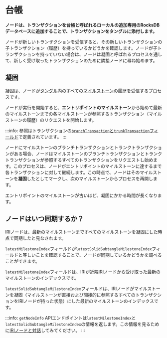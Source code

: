 # 台帳
<!-- # The ledger -->

**ノードは、トランザクションを台帳と呼ばれるローカルの追加専用のRocksDBデータベースに追加することで、トランザクションをタングルに添付します。**
<!-- **Nodes attach transactions to the Tangle by appending them to their local append-only RocksDB database called the ledger.** -->

ノードが新しいトランザクションを受信すると、その新しいトランザクションの子トランザクション（履歴）を持っているかどうかを確認します。ノードが子トランザクションを持っていない場合は、ノードは凝固と呼ばれるプロセスを通して、新しく受け取ったトランザクションのために隣接ノードに尋ね始めます。
<!-- When a node receives a new transaction, it checks that it has the history its children. If the node is missing any transactions, it starts to ask its neighbors for them in a process called solidification. -->

## 凝固
<!-- ## Solidification -->

凝固は、ノードが[タングル](root://iota-basics/0.1/concepts/the-tangle.md#milestones)内のすべての[マイルストーン](root://iota-basics/0.1/concepts/the-tangle.md)の履歴を受信するプロセスです。
<!-- Solidification is the process by which a node receives the history of all [milestones](root://iota-basics/0.1/concepts/the-tangle.md#milestones) in the [Tangle](root://iota-basics/0.1/concepts/the-tangle.md). -->

ノードが実行を開始すると、**エントリポイントのマイルストーン**から始めて最新のマイルストーンまでの各マイルストーンが参照するトランザクション（マイルストーンの履歴）のリクエストを開始します。
<!-- When a node starts running, it starts to request the transactions that each milestone references (its history), starting from an **entry point milestone** and ending at the latest one. -->

:::info:
参照はトランザクションの[`branchTransaction`と`trunkTransaction`フィールド](root://iota-basics/0.1/references/structure-of-a-transaction.md)で定義されています。
:::
<!-- :::info: -->
<!-- References are defined in a transaction's [`branchTransaction` and `trunkTransaction` fields](root://iota-basics/0.1/references/structure-of-a-transaction.md). -->
<!-- ::: -->

ノードにマイルストーンのブランチトランザクションとトランクトランザクションがある場合、ノードはマイルストーンのブランチトランザクションとトランクトランザクションが参照するすべてのトランザクションをリクエストし始めます。このプロセスは、ノードがエントリポイントのマイルストーンに達するまで各トランザクションに対して継続します。この時点で、ノードはそのマイルストーンを**凝固**したとしてマークし、次のマイルストーンからプロセスを再開します。
<!-- When a node has the milestone's branch and trunk, it starts to request all the transactions that those transactions reference. This process continues for each transaction until the node reaches the entry point milestone. At this point, the node marks that milestone as **solid**, and starts the process again from the next one. -->

エントリポイントのマイルストーンが古いほど、凝固にかかる時間が長くなります。
<!-- The older the entry point milestone, the longer solidification takes. -->

## ノードはいつ同期するか？
<!-- ## When is a node synchronized? -->

IRIノードは、最新のマイルストーンまですべてのマイルストーンを凝固にした時点で同期したと見なされます。
<!-- An IRI node is considered synchronized when it has solidified all the milestones up to the latest one. -->

`latestMilestoneIndex`フィールドが`latestSolidSubtangleMilestoneIndex`フィールドと等しいことを確認することで、ノードが同期しているかどうかを調べることができます。
<!-- You can find out if a node is synchronzed by checking that its `latestMilestoneIndex` field is equal to the `latestSolidSubtangleMilestoneIndex` field. -->

`latestMilestoneIndex`フィールドは、IRIが近隣IRIノードから受け取った最新のマイルストーンのインデックスです。
<!-- The `latestMilestoneIndex` field is the index of the latest milestone that the IRI has received from its neighbors. -->

`latestSolidSubtangleMilestoneIndex`フィールドは、IRIノードがマイルストーンを凝固（マイルストーンが直接および間接的に参照するすべてのトランザクションをIRIノードが持った状態）にした最新のマイルストーンのインデックスです。
<!-- The `latestSolidSubtangleMilestoneIndex` field is the index of the latest milestone for which the IRI node has all the transactions that the milestone directly and indirectly references. -->

:::info:
`getNodeInfo` APIエンドポイントは`latestMilestoneIndex`と`latestSolidSubtangleMilestoneIndex`の情報を返します。この情報を見るために[IRIノードと対話](../how-to-guides/interact-with-an-iri-node.md)してみてください。
:::
<!-- :::info: -->
<!-- The `getNodeInfo` API endpoint returns this information. Try [interacting with an IRI node](../how-to-guides/interact-with-an-iri-node.md) to see this information. -->
<!-- ::: -->
